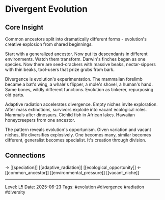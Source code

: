 # Divergent Evolution

## Core Insight
Common ancestors split into dramatically different forms - evolution's creative explosion from shared beginnings.

Start with a generalized ancestor. Now put its descendants in different environments. Watch them transform. Darwin's finches began as one species. Now there are seed-crackers with massive beaks, nectar-sippers with thin beaks, tool-users that prize grubs from bark.

Divergence is evolution's experimentation. The mammalian forelimb became a bat's wing, a whale's flipper, a mole's shovel, a human's hand. Same bones, wildly different functions. Evolution as tinkerer, repurposing old parts.

Adaptive radiation accelerates divergence. Empty niches invite exploration. After mass extinctions, survivors explode into vacant ecological roles. Mammals after dinosaurs. Cichlid fish in African lakes. Hawaiian honeycreepers from one ancestor.

The pattern reveals evolution's opportunism. Given variation and vacant niches, life diversifies explosively. One becomes many, similar becomes different, generalist becomes specialist. It's creation through division.

## Connections
→ [[speciation]] [[adaptive_radiation]] [[ecological_opportunity]]
← [[common_ancestor]] [[environmental_pressure]] [[vacant_niche]]

---
Level: L5
Date: 2025-06-23
Tags: #evolution #divergence #radiation #diversity